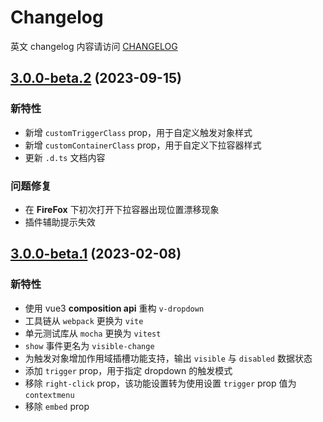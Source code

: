 # Changelog

英文 changelog 内容请访问 [CHANGELOG](CHANGELOG.md)

## [3.0.0-beta.2](https://github.com/TerryZ/v-dropdown/compare/v3.0.0-beta.1...v3.0.0-beta.2) (2023-09-15)

### 新特性

- 新增 `customTriggerClass` prop，用于自定义触发对象样式
- 新增 `customContainerClass` prop，用于自定义下拉容器样式
- 更新 `.d.ts` 文档内容

### 问题修复

- 在 **FireFox** 下初次打开下拉容器出现位置漂移现象
- 插件辅助提示失效

## [3.0.0-beta.1](https://github.com/TerryZ/v-dropdown/compare/v2.1.1...v3.0.0-beta.1) (2023-02-08)

### 新特性

- 使用 vue3 **composition api** 重构 `v-dropdown`
- 工具链从 `webpack` 更换为 `vite`
- 单元测试库从 `mocha` 更换为 `vitest`
- `show` 事件更名为 `visible-change`
- 为触发对象增加作用域插槽功能支持，输出 `visible` 与 `disabled` 数据状态
- 添加 `trigger` prop，用于指定 dropdown 的触发模式
- 移除 `right-click` prop，该功能设置转为使用设置 `trigger` prop 值为 `contextmenu`
- 移除 `embed` prop
